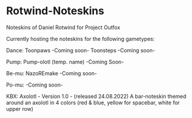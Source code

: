 # Rotwind-Noteskins
Noteskins of Daniel Rotwind for Project Outfox

Currently hosting the noteskins for the following gametypes:

Dance:
        Toonpaws -Coming soon-
        Toonsteps -Coming soon-
        
Pump:
        Pump-olotl (temp. name) -Coming Soon-
        
Be-mu:
        NazoREmake -Coming soon-
        
Po-mu:
        -Coming soon-
        
KBX:
        Axolotl - Version 1.0 - (released 24.08.2022)
          A bar-noteskin themed around an axolotl in 4 colors (red & blue, yellow for spacebar, white for upper row)

